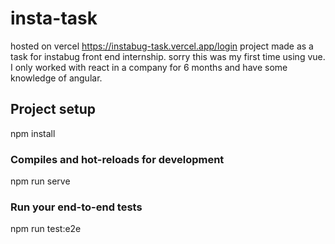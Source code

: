 # insta-task

hosted on vercel
https://instabug-task.vercel.app/login
project made as a task for instabug front end internship.
sorry this was my first time using vue. I only worked with react in a company for 6 months and have some knowledge of angular.

## Project setup

npm install

### Compiles and hot-reloads for development

npm run serve

### Run your end-to-end tests

npm run test:e2e
